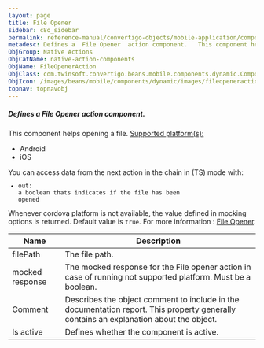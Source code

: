 ```yaml
---
layout: page
title: File Opener
sidebar: c8o_sidebar
permalink: reference-manual/convertigo-objects/mobile-application/components/native-action-components/file-opener/
metadesc: Defines a  File Opener  action component.   This component helps opening a file.  Supported platform(s)    Android  iOS  You can access data from the 
ObjGroup: Native Actions
ObjCatName: native-action-components
ObjName: FileOpenerAction
ObjClass: com.twinsoft.convertigo.beans.mobile.components.dynamic.ComponentManager$1
ObjIcon: /images/beans/mobile/components/dynamic/images/fileopeneraction_color_32x32.png
topnav: topnavobj
---
```

##### Defines a <i>File Opener</i> action component. 
 This component helps opening a file.
<u>Supported platform(s):</u><ul><li>Android</li><li>iOS</li></ul>You can access data from the next action in the chain in (TS) mode with: <code><ul><li>out: a boolean thats indicates if the file has been opened</li></ul></code>Whenever cordova platform is not available, the value defined in mocking options is returned.
 Default value is <code>true</code>.
For more information : <a target='_blank' href='https://ionicframework.com/docs/v3/native/file-opener/'>File Opener</a>.

Name | Description 
--- | ---
filePath | The file path.
mocked response | The mocked response for the File opener action in case of running not supported platform. Must be a boolean.
Comment | Describes the object comment to include in the documentation report.  This property generally contains an explanation about the object. 
Is active | Defines whether the component is active. 


